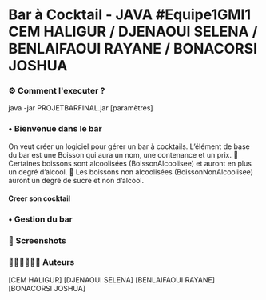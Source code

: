 # Bar à Cocktail - JAVA #Equipe1GMI1 CEM HALIGUR / DJENAOUI SELENA / BENLAIFAOUI RAYANE / BONACORSI JOSHUA


### ⚙ Comment l'executer ?

java -jar PROJETBARFINAL.jar [paramètres]

### • Bienvenue dans le bar

On veut créer un logiciel pour gérer un bar à cocktails.
L’élément de base du bar est une Boisson qui aura un nom, une contenance et un prix. 
 	Certaines boissons sont alcoolisées (BoissonAlcoolisee) et auront en plus un degré
	d’alcool.
 	Les boissons non alcoolisées (BoissonNonAlcoolisee) auront un degré de sucre et non
	d’alcool.

#### Creer son cocktail



### • Gestion du bar



### 📸 Screenshots 


### 👨🏾‍💻👨🏼‍💻 Auteurs
[CEM HALIGUR]
[DJENAOUI SELENA]
[BENLAIFAOUI RAYANE]
[BONACORSI JOSHUA]

